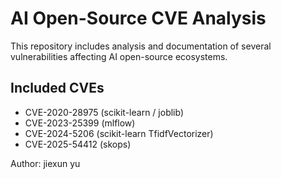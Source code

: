 # AI Open-Source CVE Analysis

This repository includes analysis and documentation of several vulnerabilities affecting AI open-source ecosystems.

## Included CVEs
- CVE-2020-28975 (scikit-learn / joblib)
- CVE-2023-25399 (mlflow)
- CVE-2024-5206 (scikit-learn TfidfVectorizer)
- CVE-2025-54412 (skops)

Author: jiexun yu

